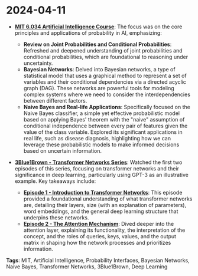 # 2024-04-11

- **[MIT 6.034 Artificial Intelligence Course](https://ocw.mit.edu/courses/electrical-engineering-and-computer-science/6-034-artificial-intelligence-fall-2010/)**: The focus was on the core principles and applications of probability in AI, emphasizing:
    - **Review on Joint Probabilities and Conditional Probabilities**: Refreshed and deepened understanding of joint probabilities and conditional probabilities, which are foundational to reasoning under uncertainty.
    - **Bayesian Networks**: Delved into Bayesian networks, a type of statistical model that uses a graphical method to represent a set of variables and their conditional dependencies via a directed acyclic graph (DAG). These networks are powerful tools for modeling complex systems where we need to consider the interdependencies between different factors.
    - **Naive Bayes and Real-life Applications**: Specifically focused on the Naive Bayes classifier, a simple yet effective probabilistic model based on applying Bayes' theorem with the "naive" assumption of conditional independence between every pair of features given the value of the class variable. Explored its significant applications in real life, such as disease diagnosis, highlighting how we can leverage these probabilistic models to make informed decisions based on uncertain information.

- **[3Blue1Brown - Transformer Networks Series](https://www.youtube.com/3blue1brown)**: Watched the first two episodes of this series, focusing on transformer networks and their significance in deep learning, particularly using GPT-3 as an illustrative example. Key takeaways include:
    - **[Episode 1 - Introduction to Transformer Networks](https://youtu.be/wjZofJX0v4M?si=_LMbHZKyj5ZiXOdH)**: This episode provided a foundational understanding of what transformer networks are, detailing their layers, size (with an explanation of parameters), word embeddings, and the general deep learning structure that underpins these networks.
    - **[Episode 2 - The Attention Mechanism](https://youtu.be/eMlx5fFNoYc?si=naJY6Cu2R2p9VG-U)**: Dived deeper into the attention layer, explaining its functionality, the interpretation of the concept, and the roles of queries, keys, values, and the output matrix in shaping how the network processes and prioritizes information.

**Tags**: MIT, Artificial Intelligence, Probability Interfaces, Bayesian Networks, Naive Bayes, Transformer Networks, 3Blue1Brown, Deep Learning
